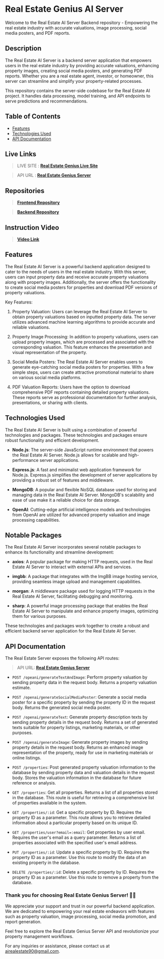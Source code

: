 # Real Estate Genius AI Server

Welcome to the Real Estate AI Server Backend repository - Empowering the real estate industry with accurate valuations, image processing, social media posters, and PDF reports.

## Description

The Real Estate AI Server is a backend server application that empowers users in the real estate industry by providing accurate valuations, enhancing property images, creating social media posters, and generating PDF reports. Whether you are a real estate agent, investor, or homeowner, this server can streamline and simplify your property-related processes.

This repository contains the server-side codebase for the Real Estate AI project. It handles data processing, model training, and API endpoints to serve predictions and recommendations.

## Table of Contents

- [Features](#features)
- [Technologies Used](#technologies-used)
- [API Documentation](#api-documentation)

## Live Links

> LIVE SITE : **[Real Estate Genius Live Site](https://realestategenius.netlify.app/)**

> API URL : **[Real Estate Genius Server](https://real-estate-sji.onrender.com)**

## Repositories

> **[Frontend Repository](https://github.com/jharnakhatun2/real-estate-ai)**

> **[Backend Repository](https://github.com/codernoyan/real-estate-ai-server)**

## Instruction Video

> **[Video Link](https://vimeo.com/manage/videos/843961242)**

## Features

The Real Estate AI Server is a powerful backend application designed to cater to the needs of users in the real estate industry. With this server, users can input property data and receive accurate property valuations along with property images. Additionally, the server offers the functionality to create social media posters for properties and download PDF versions of property valuations.

Key Features:

1. Property Valuation: Users can leverage the Real Estate AI Server to obtain property valuations based on inputted property data. The server utilizes advanced machine learning algorithms to provide accurate and reliable valuations.

2. Property Image Processing: In addition to property valuations, users can upload property images, which are processed and associated with the corresponding valuation. This feature enhances the presentation and visual representation of the property.

3. Social Media Posters: The Real Estate AI Server enables users to generate eye-catching social media posters for properties. With a few simple steps, users can create attractive promotional material to share on various social media platforms.

4. PDF Valuation Reports: Users have the option to download comprehensive PDF reports containing detailed property valuations. These reports serve as professional documentation for further analysis, presentations, or sharing with clients.

## Technologies Used

The Real Estate AI Server is built using a combination of powerful technologies and packages. These technologies and packages ensure robust functionality and efficient development.

- **Node.js**: The server-side JavaScript runtime environment that powers the Real Estate AI Server. Node.js allows for scalable and high-performance server applications.

- **Express.js**: A fast and minimalist web application framework for Node.js. Express.js simplifies the development of server applications by providing a robust set of features and middleware.

- **MongoDB**: A popular and flexible NoSQL database used for storing and managing data in the Real Estate AI Server. MongoDB's scalability and ease of use make it a reliable choice for data storage.

- **OpenAI**: Cutting-edge artificial intelligence models and technologies from OpenAI are utilized for advanced property valuation and image processing capabilities.

## Notable Packages

The Real Estate AI Server incorporates several notable packages to enhance its functionality and streamline development:

- **axios**: A popular package for making HTTP requests, used in the Real Estate AI Server to interact with external APIs and services.

- **imgbb**: A package that integrates with the ImgBB image hosting service, providing seamless image upload and management capabilities.

- **morgan**: A middleware package used for logging HTTP requests in the Real Estate AI Server, facilitating debugging and monitoring.

- **sharp**: A powerful image processing package that enables the Real Estate AI Server to manipulate and enhance property images, optimizing them for various purposes.

These technologies and packages work together to create a robust and efficient backend server application for the Real Estate AI Server.

## API Documentation

The Real Estate Server exposes the following API routes:

> API URL: **[Real Estate Genius Server](https://real-estate-sji.onrender.com)**

- `POST /opeani/generateTextAndImage`: Perform property valuation by sending property data in the request body. Returns a property valuation estimate.

- `POST /openai/generateSocialMediaPoster`: Generate a social media poster for a specific property by sending the property ID in the request body. Returns the generated social media poster.

- `POST /openai/generateText`: Generate property description texts by sending property details in the request body. Returns a set of generated texts suitable for property listings, marketing materials, or other purposes.

- `POST /openai/generateImage`: Generate property images by sending property details in the request body. Returns an enhanced image representation of the property, ready for use in marketing materials or online listings.

- `POST /properties`: Post generated property valuation information to the database by sending property data and valuation details in the request body. Stores the valuation information in the database for future reference or analysis.

- `GET /properties`: Get all properties. Returns a list of all properties stored in the database. This route is useful for retrieving a comprehensive list of properties available in the system.

- `GET /properties/:id`: Get a specific property by ID. Requires the property ID as a parameter. This route allows you to retrieve detailed information about a particular property based on its unique ID.

- `GET /properties/user?email=:email`: Get properties by user email. Requires the user's email as a query parameter. Returns a list of properties associated with the specified user's email address.

- `PUT /properties/:id`: Update a specific property by ID. Requires the property ID as a parameter. Use this route to modify the data of an existing property in the database.

- `DELETE /properties/:id`: Delete a specific property by ID. Requires the property ID as a parameter. Use this route to remove a property from the database.

### Thank you for choosing Real Estate Genius Server! 🏡✨

We appreciate your support and trust in our powerful backend application. We are dedicated to empowering your real estate endeavors with features such as property valuation, image processing, social media promotion, and report generation.

Feel free to explore the Real Estate Genius Server API and revolutionize your property management workflows.

For any inquiries or assistance, please contact us at airealestate90@gmail.com.
